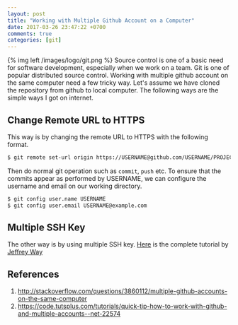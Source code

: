 ```yaml
---
layout: post
title: "Working with Multiple Github Account on a Computer"
date: 2017-03-26 23:47:22 +0700
comments: true
categories: [git]
---
```


{% img left /images/logo/git.png %}
Source control is one of a basic need for software development, especially when we work on a team. Git is one of popular distributed source control. Working with multiple github account on the same computer need a few tricky way. Let's assume we have cloned the repository from github to local computer. The following ways are the simple ways I got on internet.

## Change Remote URL to HTTPS

This way is by changing the remote URL to HTTPS with the following format.

``` bash
$ git remote set-url origin https://USERNAME@github.com/USERNAME/PROJECTNAME.git

```

Then do normal git operation such as <code>commit</code>, <code>push</code> etc.
To ensure that the commits appear as performed by USERNAME, we can configure the username and email on our working directory.

``` bash
$ git config user.name USERNAME
$ git config user.email USERNAME@example.com

```

## Multiple SSH Key
The other way is by using multiple SSH key. [Here](https://code.tutsplus.com/tutorials/quick-tip-how-to-work-with-github-and-multiple-accounts--net-22574) is the complete tutorial by [Jeffrey Way](https://twitter.com/jeffrey_way)


## References
1. http://stackoverflow.com/questions/3860112/multiple-github-accounts-on-the-same-computer
2. https://code.tutsplus.com/tutorials/quick-tip-how-to-work-with-github-and-multiple-accounts--net-22574
